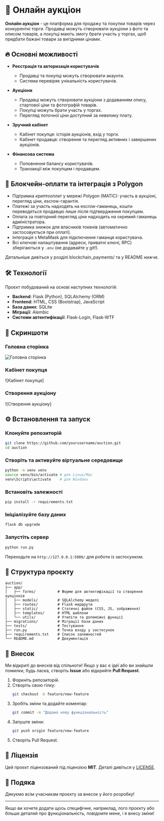 # 🛒 Онлайн аукціон

**Онлайн аукціон** - це платформа для продажу та покупки товарів через конкурентні торги. Продавці можуть створювати аукціони з фото та описом товарів, а покупці мають змогу брати участь у торгах, щоб придбати бажані товари за вигідними цінами.

## 🔥 Основні можливості

- **Реєстрація та авторизація користувачів**
  - Продавці та покупці можуть створювати акаунти.
  - Система перевіряє унікальність користувачів.

- **Аукціони**
  - Продавці можуть створювати аукціони з додаванням опису, стартової ціни та фотографій товарів.
  - Покупці можуть брати участь у торгах.
  - Перегляд поточної ціни доступний за невелику плату.

- **Зручний кабінет**
  - Кабінет покупця: історія аукціонів, вхід у торги.
  - Кабінет продавця: створення та перегляд активних і завершених аукціонів.

- **Фінансова система**
  - Поповнення балансу користувачів.
  - Транзакції між покупцем і продавцем.

## 💸 Блокчейн-оплати та інтеграція з Polygon

- Підтримка криптооплат у мережі Polygon (MATIC): участь в аукціоні, перегляд ціни, escrow-гарантія.
- Платежі за участь надходять на escrow-гаманець, кошти переводяться продавцю лише після підтвердження покупцем.
- Оплата за повторний перегляд ціни надходить на окремий гаманець адміністратора.
- Підтримка знижок для власників токенів (автоматично застосовується при оплаті).
- Інтеграція з MetaMask для підключення гаманця користувача.
- Всі ключові налаштування (адреси, приватні ключі, RPC) зберігаються у `.env` (не додавайте у git!).

Детальніше дивіться у розділі blockchain_payments/ та у README нижче.

## 🛠️ Технології

Проєкт побудований на основі наступних технологій:

- **Backend**: Flask (Python), SQLAlchemy (ORM)
- **Frontend**: HTML, CSS (Bootstrap), JavaScript
- **База даних**: SQLite
- **Міграції**: Alembic
- **Системи автентифікації**: Flask-Login, Flask-WTF

## 📸 Скриншоти

### Головна сторінка
![Головна сторінка](https://example.com/screenshots/home.png)

### Кабінет покупця
![Кабінет покупця]

### Створення аукціону
![Створення аукціону]

## ⚙️ Встановлення та запуск

### Клонуйте репозиторій
```bash
git clone https://github.com/yourusername/auction.git
cd auction
```

### Створіть та активуйте віртуальне середовище
```bash
python -m venv venv
source venv/bin/activate # для Linux/Mac
venv\Scripts\activate    # для Windows
```

### Встановіть залежності
```bash
pip install -r requirements.txt
```

### Ініціалізуйте базу даних
```bash
flask db upgrade
```

### Запустіть сервер
```bash
python run.py
```

Переходьте на `http://127.0.0.1:5000/` для роботи із застосунком.

## 📂 Структура проєкту

```
auction/
├── app/
│   ├── forms/          # Форми для автентифікації та створення аукціонів
│   ├── models/         # SQLAlchemy моделі
│   ├── routes/         # Flask маршрути
│   ├── static/         # Статичні файли (CSS, JS, зображення)
│   ├── templates/      # HTML шаблони
│   └── utils/          # Утиліти та допоміжні функції
├── migrations/         # Міграції бази даних
├── tests/              # Тестування
├── run.py              # Точка входу у застосунок
├── requirements.txt    # Список залежностей
└── README.md           # Документація
```

## 👥 Внесок

Ми відкриті до внесків від спільноти! Якщо у вас є ідеї або ви знайшли помилки, будь ласка, створіть **Issue** або відкрийте **Pull Request**.

1. Форкніть репозиторій.
2. Створіть свою гілку:
   ```bash
   git checkout -b feature/new-feature
   ```
3. Зробіть зміни та додайте коментар:
   ```bash
   git commit -m "Додано нову функціональність"
   ```
4. Запуште зміни:
   ```bash
   git push origin feature/new-feature
   ```
5. Створіть Pull Request.

## 📄 Ліцензія

Цей проєкт ліцензований під ліцензією **MIT**. Деталі дивіться у [LICENSE](./LICENSE).

## 🙌 Подяка

Дякуємо всім учасникам проєкту за внесок у його розробку!

--- 

Якщо ви хочете додати щось специфічне, наприклад, лого проєкту або більше деталей про функціональність, повідомте мене, і я внесу зміни!
